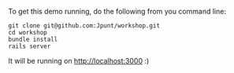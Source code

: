 To get this demo running, do the following from you command line:

```
git clone git@github.com:Jpunt/workshop.git
cd workshop
bundle install
rails server
```

It will be running on [http://localhost:3000](http://localhost:3000) :)
